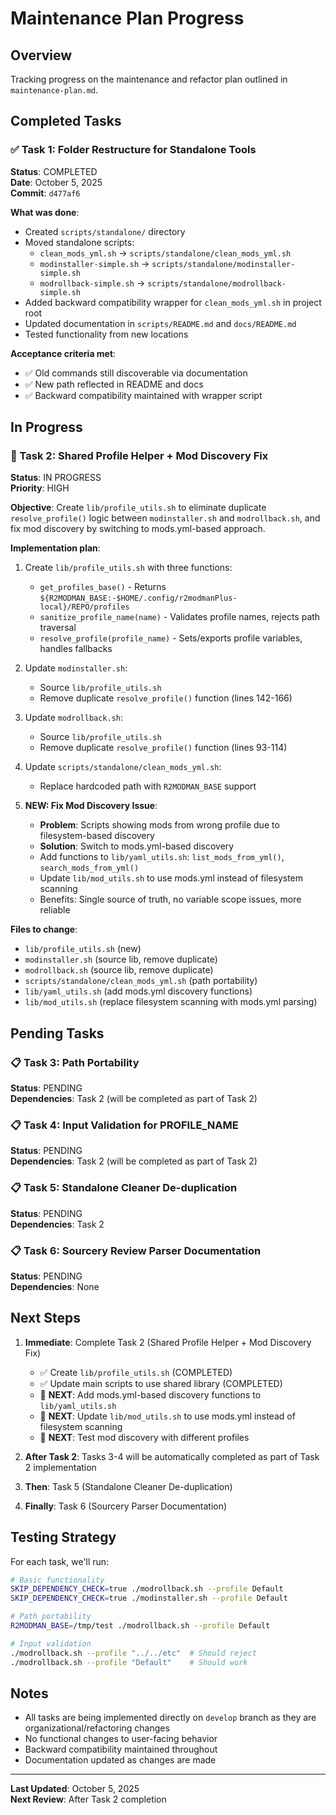 # Maintenance Plan Progress

## Overview
Tracking progress on the maintenance and refactor plan outlined in `maintenance-plan.md`.

## Completed Tasks

### ✅ Task 1: Folder Restructure for Standalone Tools
**Status**: COMPLETED  
**Date**: October 5, 2025  
**Commit**: `d477af6`

**What was done**:
- Created `scripts/standalone/` directory
- Moved standalone scripts:
  - `clean_mods_yml.sh` → `scripts/standalone/clean_mods_yml.sh`
  - `modinstaller-simple.sh` → `scripts/standalone/modinstaller-simple.sh`
  - `modrollback-simple.sh` → `scripts/standalone/modrollback-simple.sh`
- Added backward compatibility wrapper for `clean_mods_yml.sh` in project root
- Updated documentation in `scripts/README.md` and `docs/README.md`
- Tested functionality from new locations

**Acceptance criteria met**:
- ✅ Old commands still discoverable via documentation
- ✅ New path reflected in README and docs
- ✅ Backward compatibility maintained with wrapper script

## In Progress

### 🔄 Task 2: Shared Profile Helper + Mod Discovery Fix
**Status**: IN PROGRESS  
**Priority**: HIGH

**Objective**: Create `lib/profile_utils.sh` to eliminate duplicate `resolve_profile()` logic between `modinstaller.sh` and `modrollback.sh`, and fix mod discovery by switching to mods.yml-based approach.

**Implementation plan**:
1. Create `lib/profile_utils.sh` with three functions:
   - `get_profiles_base()` - Returns `${R2MODMAN_BASE:-$HOME/.config/r2modmanPlus-local}/REPO/profiles`
   - `sanitize_profile_name(name)` - Validates profile names, rejects path traversal
   - `resolve_profile(profile_name)` - Sets/exports profile variables, handles fallbacks

2. Update `modinstaller.sh`:
   - Source `lib/profile_utils.sh`
   - Remove duplicate `resolve_profile()` function (lines 142-166)

3. Update `modrollback.sh`:
   - Source `lib/profile_utils.sh`
   - Remove duplicate `resolve_profile()` function (lines 93-114)

4. Update `scripts/standalone/clean_mods_yml.sh`:
   - Replace hardcoded path with `R2MODMAN_BASE` support

5. **NEW: Fix Mod Discovery Issue**:
   - **Problem**: Scripts showing mods from wrong profile due to filesystem-based discovery
   - **Solution**: Switch to mods.yml-based discovery
   - Add functions to `lib/yaml_utils.sh`: `list_mods_from_yml()`, `search_mods_from_yml()`
   - Update `lib/mod_utils.sh` to use mods.yml instead of filesystem scanning
   - Benefits: Single source of truth, no variable scope issues, more reliable

**Files to change**:
- `lib/profile_utils.sh` (new)
- `modinstaller.sh` (source lib, remove duplicate)
- `modrollback.sh` (source lib, remove duplicate)
- `scripts/standalone/clean_mods_yml.sh` (path portability)
- `lib/yaml_utils.sh` (add mods.yml discovery functions)
- `lib/mod_utils.sh` (replace filesystem scanning with mods.yml parsing)

## Pending Tasks

### 📋 Task 3: Path Portability
**Status**: PENDING  
**Dependencies**: Task 2 (will be completed as part of Task 2)

### 📋 Task 4: Input Validation for PROFILE_NAME
**Status**: PENDING  
**Dependencies**: Task 2 (will be completed as part of Task 2)

### 📋 Task 5: Standalone Cleaner De-duplication
**Status**: PENDING  
**Dependencies**: Task 2

### 📋 Task 6: Sourcery Review Parser Documentation
**Status**: PENDING  
**Dependencies**: None

## Next Steps

1. **Immediate**: Complete Task 2 (Shared Profile Helper + Mod Discovery Fix)
   - ✅ Create `lib/profile_utils.sh` (COMPLETED)
   - ✅ Update main scripts to use shared library (COMPLETED)
   - 🔄 **NEXT**: Add mods.yml-based discovery functions to `lib/yaml_utils.sh`
   - 🔄 **NEXT**: Update `lib/mod_utils.sh` to use mods.yml instead of filesystem scanning
   - 🔄 **NEXT**: Test mod discovery with different profiles

2. **After Task 2**: Tasks 3-4 will be automatically completed as part of Task 2 implementation

3. **Then**: Task 5 (Standalone Cleaner De-duplication)

4. **Finally**: Task 6 (Sourcery Parser Documentation)

## Testing Strategy

For each task, we'll run:
```bash
# Basic functionality
SKIP_DEPENDENCY_CHECK=true ./modrollback.sh --profile Default
SKIP_DEPENDENCY_CHECK=true ./modinstaller.sh --profile Default

# Path portability
R2MODMAN_BASE=/tmp/test ./modrollback.sh --profile Default

# Input validation
./modrollback.sh --profile "../../etc"  # Should reject
./modrollback.sh --profile "Default"    # Should work
```

## Notes

- All tasks are being implemented directly on `develop` branch as they are organizational/refactoring changes
- No functional changes to user-facing behavior
- Backward compatibility maintained throughout
- Documentation updated as changes are made

---

**Last Updated**: October 5, 2025  
**Next Review**: After Task 2 completion
